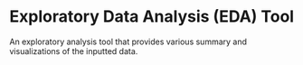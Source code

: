 # Exploratory Data Analysis (EDA) Tool
 An exploratory analysis tool that provides various summary and visualizations of the inputted data.
